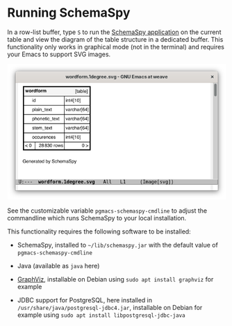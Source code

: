 # Running SchemaSpy

In a row-list buffer, type `S` to run the [SchemaSpy application](https://schemaspy.org/) on the
current table and view the diagram of the table structure in a dedicated buffer. This functionality
only works in graphical mode (not in the terminal) and requires your Emacs to support SVG images.

![Screenshot table](img/screenshot-schemaspy-table.png)

See the customizable variable `pgmacs-schemaspy-cmdline` to adjust the commandline which runs
SchemaSpy to your local installation.

This functionality requires the following software to be installed:

  - SchemaSpy, installed to `~/lib/schemaspy.jar` with the default value of `pgmacs-schemaspy-cmdline`

  - Java (available as `java` here)

  - [GraphViz](https://graphviz.org/), installable on Debian using `sudo apt install graphviz` for example

  - JDBC support for PostgreSQL, here installed in `/usr/share/java/postgresql-jdbc4.jar`,
    installable on Debian for example using `sudo apt install libpostgresql-jdbc-java`



